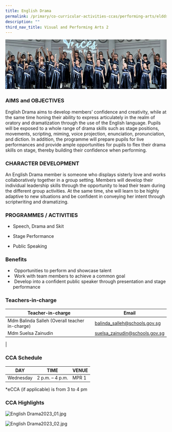 ```yaml
---
title: English Drama
permalink: /primary/co-curricular-activities-ccas/performing-arts/eldds/
description: ""
third_nav_title: Visual and Performing Arts 2
---
```

![](/images/01%20Banner%20Photos/cca.jpg)

### **AIMS and OBJECTIVES** 
English Drama aims to develop members’ confidence and creativity, while at the same time honing their ability to express articulately in the realm of oratory and dramatization through the use of the English language. Pupils will be exposed to a whole range of drama skills such as stage positions, movements, scripting, miming, voice projection, enunciation, pronunciation, and diction. In addition, the programme will prepare pupils for live performances and provide ample opportunities for pupils to flex their drama skills on stage, thereby building their confidence when performing.  

  
### **CHARACTER DEVELOPMENT** 
An English Drama member is someone who displays sisterly love and works collaboratively together in a group setting. Members will develop their individual leadership skills through the opportunity to lead their team during the different group activities. At the same time, she will learn to be highly adaptive to new situations and be confident in conveying her intent through scriptwriting and dramatizing.  


### **PROGRAMMES / ACTIVITIES** 

*   Speech, Drama and Skit  
    
*   Stage Performance
*   Public Speaking


### **Benefits**

*    Opportunities to perform and showcase talent  
*    Work with team members to achieve a common goal 
*    Develop into a confident public speaker through presentation and stage performance  
    


### **Teachers-in-charge**

| Teacher-in-charge | Email |
| --- | --- |
| Mdm Balinda Salleh (Overall teacher in-charge) | balinda_salleh@schools.gov.sg |
| Mdm Suelsa Zainudin | suelsa_zainudin@schools.gov.sg  
 |

  


### **CCA Schedule**

| DAY | TIME | VENUE |
| --- | --- | --- |
| Wednesday | 2 p.m. – 4 p.m. | MPR 1 |

\*eCCA (if applicable) is from 3 to 4 pm  


### **CCA Highlights**

  
![English Drama2023_01.jpg](https://chijstnicholasgirls-moe-edu-sg-admin.cwp.sg/qql/slot/u569/Primary/CCAs/Performing%20Arts/English%20Drama/English%20Drama2023_01.jpg)  
  
  
  

![English Drama2023_02.jpg](https://chijstnicholasgirls-moe-edu-sg-admin.cwp.sg/qql/slot/u569/Primary/CCAs/Performing%20Arts/English%20Drama/English%20Drama2023_02.jpg)